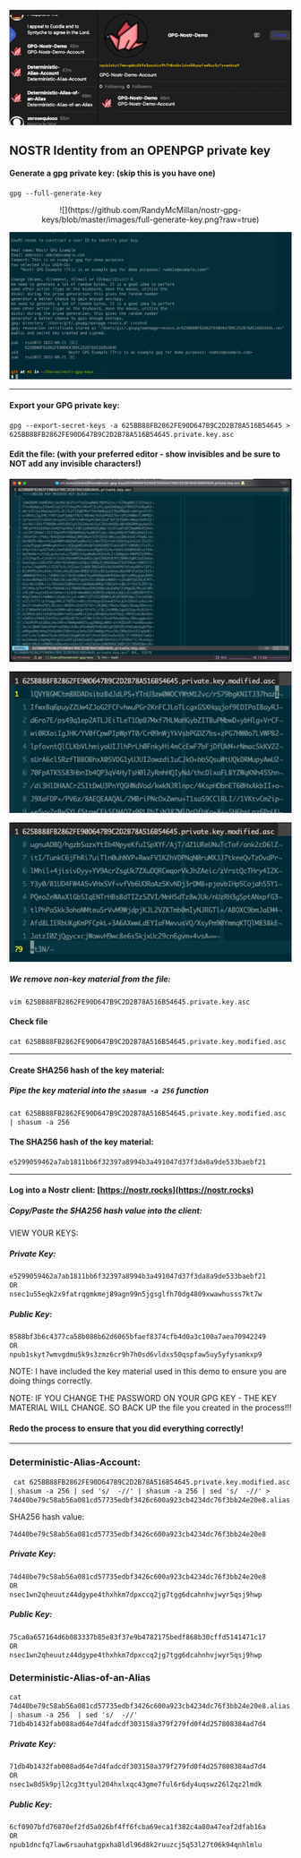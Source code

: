 ![](https://github.com/RandyMcMillan/nostr-gpg-keys/blob/master/images/Demo-Banner.png?raw=true)

## NOSTR Identity from an OPENPGP private key

#### Generate a gpg private key: (skip this is you have one)

```
gpg --full-generate-key
```
<center>
![](https://github.com/RandyMcMillan/nostr-gpg-keys/blob/master/images/full-generate-key.png?raw=true)
</center>
<center>

![](https://github.com/RandyMcMillan/nostr-gpg-keys/blob/master/images/generate-identity.png?raw=true)

</center>

---

#### Export your GPG private key:

```
gpg --export-secret-keys -a 625BB88FB2862FE90D647B9C2D2B78A516B54645 > 625BB88FB2862FE90D647B9C2D2B78A516B54645.private.key.asc
```

#### Edit the file: (with your preferred editor - show invisibles and be sure to NOT add any invisible characters!)

<center>


![](https://github.com/RandyMcMillan/nostr-gpg-keys/blob/master/images/edit-file.png?raw=true)

![](https://github.com/RandyMcMillan/nostr-gpg-keys/blob/master/images/key-material-top.png?raw=true)

![](https://github.com/RandyMcMillan/nostr-gpg-keys/blob/master/images/key-material-bottom.png?raw=true)

</center>


##### We remove non-key material from the file:

```
vim 625BB88FB2862FE90D647B9C2D2B78A516B54645.private.key.asc
```

#### Check file

```
cat 625BB88FB2862FE90D647B9C2D2B78A516B54645.private.key.modified.asc
```

---

#### Create SHA256 hash of the key material:

##### Pipe the key material into the `shasum -a 256` function

```
cat 625BB88FB2862FE90D647B9C2D2B78A516B54645.private.key.modified.asc | shasum -a 256
```

#### The SHA256 hash of the key material:

```
e5299059462a7ab1811bb6f32397a8994b3a491047d37f3da8a9de533baebf21
```

---

#### Log into a Nostr client: [https://nostr.rocks](https://nostr.rocks)


##### Copy/Paste the SHA256 hash value into the client:

VIEW YOUR KEYS:

##### Private Key:

```
e5299059462a7ab1811bb6f32397a8994b3a491047d37f3da8a9de533baebf21
OR
nsec1u55eqk2x9fatrqgmkmej89agn99n5jgsglfh70dg4809xwawhusss7kt7w
```

##### Public Key:

```
8588bf3b6c4377ca58b088b62d6065bfaef8374cfb4d0a3c100a7aea70942249
OR
npub1skyt7wmvgdmu5k9s3zmz6cr9h7h0sd6vldxs50qspfaw5uy5yfysamkxp9
```

NOTE: I have included the key material used in this demo to ensure you are doing things correctly.

NOTE: IF YOU CHANGE THE PASSWORD ON YOUR GPG KEY - THE KEY MATERIAL WILL CHANGE. SO BACK UP the file you created in the process!!! 

#### Redo the process to ensure that you did everything correctly!

---

### Deterministic-Alias-Account:

```
 cat 625BB88FB2862FE90D647B9C2D2B78A516B54645.private.key.modified.asc | shasum -a 256 | sed 's/  -//' | shasum -a 256 | sed 's/  -//' > 74d40be79c58ab56a081cd57735edbf3426c600a923cb4234dc76f3bb24e20e8.alias.txt
```

SHA256 hash value:

```
74d40be79c58ab56a081cd57735edbf3426c600a923cb4234dc76f3bb24e20e8
```

##### Private Key:

```
74d40be79c58ab56a081cd57735edbf3426c600a923cb4234dc76f3bb24e20e8
OR
nsec1wn2qheuutz44dgype4thxhkm7dpxccq2jg7tgg6dcahnhvjwyr5qsj9hwp
```

##### Public Key:

```
75ca0a657164d6b083337b85e83f37e9b4782175bedf868b30cffd5141471c17
OR
nsec1wn2qheuutz44dgype4thxhkm7dpxccq2jg7tgg6dcahnhvjwyr5qsj9hwp
```

### Deterministic-Alias-of-an-Alias

```
cat 74d40be79c58ab56a081cd57735edbf3426c600a923cb4234dc76f3bb24e20e8.alias.txt | shasum -a 256  | sed 's/  -//'
71db4b1432fab088ad64e7d4fadcdf303158a379f279fd0f4d257808384ad7d4
```

##### Private Key:

```
71db4b1432fab088ad64e7d4fadcdf303158a379f279fd0f4d257808384ad7d4
OR
nsec1w8d5k9pjl2cg3ttyul204hxlxqc43gme7ful6r6dy4uqswz26l2qz2lmdk
```

##### Public Key:

```
6cf0907bfd76870ef2fd5a026bf4ff6fcba69eca1f382c4a80a47eaf2dfab16a
OR
npub1dncfq7law6rsauhatgpxha8ldl96d8k2ruuzcj5q53l27t06k94qnhlmlu
```